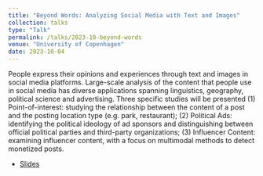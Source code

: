 ```yaml
---
title: "Beyond Words: Analyzing Social Media with Text and Images"
collection: talks
type: "Talk"
permalink: /talks/2023-10-beyond-words
venue: "University of Copenhagen"
date: 2023-10-04
---
```


People express their opinions and experiences through text and images
in social media platforms. Large-scale analysis of the content that
people use in social media has diverse applications spanning
linguistics, geography, political science and advertising. Three
specific studies will be presented (1) Point-of-interest: studying the
relationship between the content of a post and the posting location
type (e.g. park, restaurant); (2) Political Ads: identifying the
political ideology of ad sponsors and distinguishing between official
political parties and third-party organizations; (3) Influencer
Content: examining influencer content, with a focus on multimodal
methods to detect monetized posts.

- [Slides](https://danaesavi.github.io/files/Copenhagen-Beyond%20Words_%20Analyzing%20Social%20Media%20with%20Text%20and%20Images.pdf)
